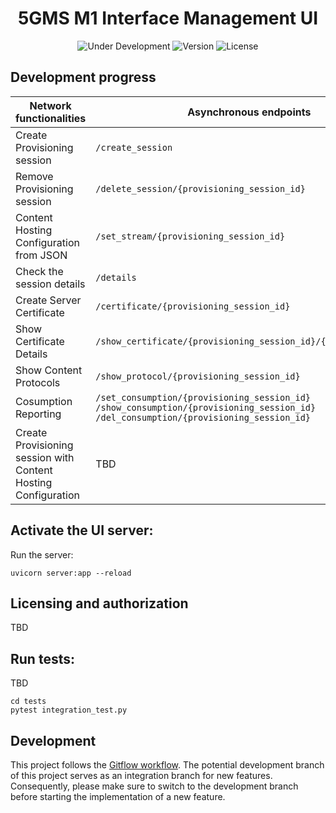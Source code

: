 <h1 align="center">5GMS M1 Interface Management UI</h1>
<p align="center">
  <img src="https://img.shields.io/badge/Status-Under_Development-yellow" alt="Under Development">
  <img src="https://img.shields.io/github/v/tag/5G-MAG/rt-5gms-application-function?label=version" alt="Version">
  <img src="https://img.shields.io/badge/License-5G--MAG%20Public%20License%20(v1.0)-blue" alt="License">


## Development progress  
| Network functionalities| Asynchronous endpoints|UI elements|Unit test|
| ------------------------------------- | --------- | -- |--|
| Create Provisioning session|`/create_session`|✅|✅
| Remove Provisioning session|`/delete_session/{provisioning_session_id}`|✅|✅|
| Content Hosting Configuration from JSON|`/set_stream/{provisioning_session_id}`|✅||
| Check the session details|`/details`|✅||
| Create Server Certificate|`/certificate/{provisioning_session_id}`|✅||
| Show Certificate Details|`/show_certificate/{provisioning_session_id}/{certificate_id}`|✅||
| Show Content Protocols|`/show_protocol/{provisioning_session_id}`|✅|✅|
| Cosumption Reporting|`/set_consumption/{provisioning_session_id} /show_consumption/{provisioning_session_id} /del_consumption/{provisioning_session_id}`|✅||
| Create Provisioning session with Content Hosting Configuration|TBD|TBD|TBD|

## Activate the UI server:

Run the server:

```
uvicorn server:app --reload
```

## Licensing and authorization
TBD

## Run tests:
TBD

```
cd tests
pytest integration_test.py
```

## Development
This project follows the [Gitflow workflow](https://www.atlassian.com/git/tutorials/comparing-workflows/gitflow-workflow). The potential development branch of this project serves as an integration branch for new features. Consequently, please make sure to switch to the development branch before starting the implementation of a new feature.
